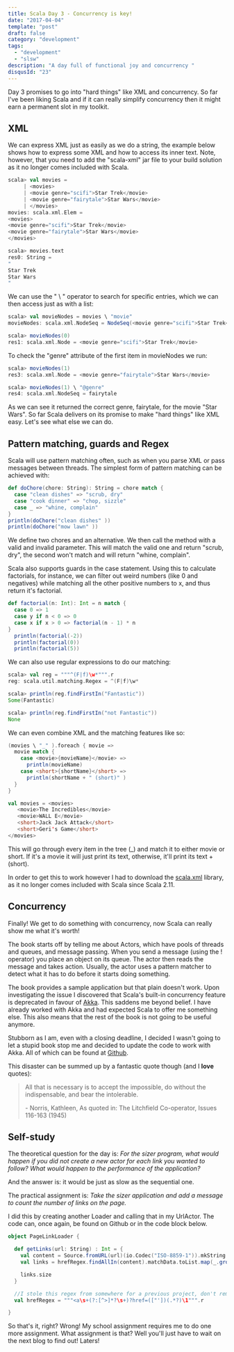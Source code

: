 ```yaml
---
title: Scala Day 3 - Concurrency is key!
date: "2017-04-04"
template: "post"
draft: false
category: "development"
tags:
  - "development"
  - "slsw"
description: "A day full of functional joy and concurrency "
disqusId: "23"
---
```


Day 3 promises to go into "hard things" like XML and concurrency. So far I've been liking Scala and if it can really simplify concurrency then it might earn a permanent slot in my toolkit.

## XML

We can express XML just as easily as we do a string, the example below shows how to express some XML and how to access its inner text. Note, however, that you need to add the "scala-xml" jar file to your build solution as it no longer comes included with Scala.

```scala
scala> val movies =
     | <movies>
     | <movie genre="scifi">Star Trek</movie>
     | <movie genre="fairytale">Star Wars</movie>
     | </movies>
movies: scala.xml.Elem =
<movies>
<movie genre="scifi">Star Trek</movie>
<movie genre="fairytale">Star Wars</movie>
</movies>

scala> movies.text
res0: String =
"
Star Trek
Star Wars
"

```

We can use the " \ " operator to search for specific entries, which we can then access just as with a list:

```scala
scala> val movieNodes = movies \ "movie"
movieNodes: scala.xml.NodeSeq = NodeSeq(<movie genre="scifi">Star Trek</movie>, <movie genre="fairytale">Star Wars</movie>)

scala> movieNodes(0)
res1: scala.xml.Node = <movie genre="scifi">Star Trek</movie>
```

To check the "genre" attribute of the first item in movieNodes we run:

```scala
scala> movieNodes(1)
res3: scala.xml.Node = <movie genre="fairytale">Star Wars</movie>

scala> movieNodes(1) \ "@genre"
res4: scala.xml.NodeSeq = fairytale
```

As we can see it returned the correct genre, fairytale, for the movie "Star Wars". So far Scala delivers on its promise to make "hard things" like XML easy. Let's see what else we can do.

## Pattern matching, guards and Regex

Scala will use pattern matching often, such as when you parse XML or pass messages between threads.
The simplest form of pattern matching can be achieved with:

```scala
def doChore(chore: String): String = chore match {
  case "clean dishes" => "scrub, dry"
  case "cook dinner" => "chop, sizzle"
  case _ => "whine, complain"
}
println(doChore("clean dishes" ))
println(doChore("mow lawn" ))
```

We define two chores and an alternative. We then call the method with a valid and invalid parameter. This will match the valid one and return "scrub, dry", the second won't match and will return "whine, complain".

Scala also supports guards in the case statement. Using this to calculate factorials, for instance, we can filter out weird numbers (like 0 and negatives) while matching all the other positive numbers to x, and thus return it's factorial.

```scala
def factorial(n: Int): Int = n match {
  case 0 => 1
  case y if n < 0 => 0
  case x if x > 0 => factorial(n - 1) * n
}
  println(factorial(-2))
  println(factorial(0))
  println(factorial(5))
```

We can also use regular expressions to do our matching:

```scala
scala> val reg = """^(F|f)\w*""".r
reg: scala.util.matching.Regex = ^(F|f)\w*

scala> println(reg.findFirstIn("Fantastic"))
Some(Fantastic)

scala> println(reg.findFirstIn("not Fantastic"))
None
```

We can even combine XML and the matching features like so:

```scala
(movies \ "_" ).foreach { movie =>
  movie match {
    case <movie>{movieName}</movie> =>
      println(movieName)
    case <short>{shortName}</short> =>
      println(shortName + " (short)" )
  }
}

val movies = <movies>
   <movie>The Incredibles</movie>
   <movie>WALL E</movie>
   <short>Jack Jack Attack</short>
   <short>Geri's Game</short>
</movies>
```

This will go through every item in the tree (\_) and match it to either movie or short. If it's a movie it will just print its text, otherwise, it'll print its text + (short).

In order to get this to work however I had to download the [scala.xml](https://github.com/scala/scala-xml) library, as it no longer comes included with Scala since Scala 2.11.

## Concurrency

Finally! We get to do something with concurrency, now Scala can really show me what it's worth!

The book starts off by telling me about Actors, which have pools of threads and queues, and message passing. When you send a message (using the ! operator) you place an object on its queue. The actor then reads the message and takes action. Usually, the actor uses a pattern matcher to detect what it has to do before it starts doing something.

The book provides a sample application but that plain doesn't work. Upon investigating the issue I discovered that Scala's built-in concurrency feature is deprecated in favour of [Akka](https://akka.io/). This saddens me beyond belief. I have already worked with Akka and had expected Scala to offer me something else. This also means that the rest of the book is not going to be useful anymore.

Stubborn as I am, even with a closing deadline, I decided I wasn't going to let a stupid book stop me and decided to update the code to work with Akka. All of which can be found at [Github](https://github.com/Mastermindzh/Seven-Languages-in-Seven-Weeks/tree/master/Scala/Day%203/src/Concurrency).

This disaster can be summed up by a fantastic quote though (and I **love** quotes):

> All that is necessary is to accept the impossible, do without the
> indispensable, and bear the intolerable.
>
> \- Norris, Kathleen, As quoted in: The Litchfield Co-operator, Issues 116-163 (1945)

## Self-study

The theoretical question for the day is: _For the sizer program, what would happen if you did not create a new actor for each link you wanted to follow? What would happen to the performance of the application?_

And the answer is: it would be just as slow as the sequential one.

The practical assignment is: _Take the sizer application and add a message to count the number of links on the page._

I did this by creating another Loader and calling that in my UrlActor. The code can, once again, be found on Github or in the code block below.

```scala
object PageLinkLoader {

  def getLinks(url: String) : Int = {
    val content = Source.fromURL(url)(io.Codec("ISO-8859-1")).mkString
    val links = hrefRegex.findAllIn(content).matchData.toList.map(_.group(2))

    links.size
  }

  //I stole this regex from somewhere for a previous project, don't remember where
  val hrefRegex = """<a\s+(?:[^>]*?\s+)?href=(["'])(.*?)\1""".r

}
```

So that's it, right? Wrong! My school assignment requires me to do one more assignment. What assignment is that? Well you'll just have to wait on the next blog to find out! Laters!
